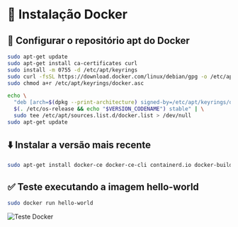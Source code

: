 #  🐳 Instalação Docker

## 🔧 Configurar o repositório apt do Docker
```bash
sudo apt-get update
sudo apt-get install ca-certificates curl
sudo install -m 0755 -d /etc/apt/keyrings
sudo curl -fsSL https://download.docker.com/linux/debian/gpg -o /etc/apt/keyrings/docker.asc
sudo chmod a+r /etc/apt/keyrings/docker.asc

echo \
  "deb [arch=$(dpkg --print-architecture) signed-by=/etc/apt/keyrings/docker.asc] https://download.docker.com/linux/debian \
  $(. /etc/os-release && echo "$VERSION_CODENAME") stable" | \
  sudo tee /etc/apt/sources.list.d/docker.list > /dev/null
sudo apt-get update
```
## ⬇️ Instalar a versão mais recente
```bash
sudo apt-get install docker-ce docker-ce-cli containerd.io docker-buildx-plugin docker-compose-plugin
```
## ✅ Teste executando a imagem hello-world
```bash
sudo docker run hello-world
```

![Teste Docker](../Instalacao/images/Teste%20Docker.png)